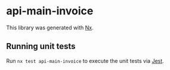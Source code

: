 # api-main-invoice

This library was generated with [Nx](https://nx.dev).

## Running unit tests

Run `nx test api-main-invoice` to execute the unit tests via [Jest](https://jestjs.io).
